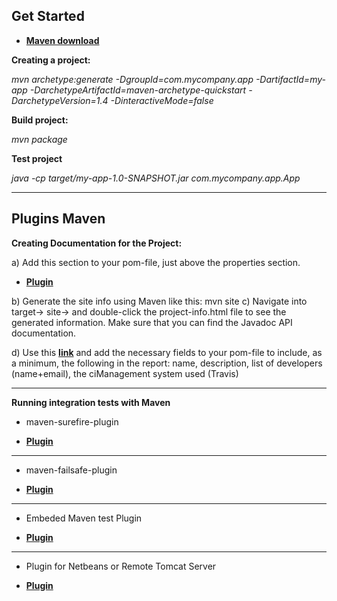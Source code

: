 
## Get Started


* <a href="https://maven.apache.org/download.cgi" target="_blank">**Maven download**</a>

**Creating a project:**

_mvn archetype:generate -DgroupId=com.mycompany.app -DartifactId=my-app -DarchetypeArtifactId=maven-archetype-quickstart -DarchetypeVersion=1.4 -DinteractiveMode=false_


**Build project:**

_mvn package_

**Test project**

_java -cp target/my-app-1.0-SNAPSHOT.jar com.mycompany.app.App_

___

## Plugins Maven

**Creating Documentation for the Project:**

a) Add this section to your pom-file, just above the properties section.

* <a href="https://docs.google.com/document/d/1C7_n6UIj_yp6HwWsPGRsn08sP0-iuXQR8fbazT2DZ68/edit" target="_blank">**Plugin**</a>

b) Generate the site info using Maven like this: mvn site
c) Navigate into target→ site→ and double-click the project-info.html file to see the generated information. Make sure that you can find the Javadoc API documentation.

d) Use this <a href="https://maven.apache.org/ref/3.6.0/maven-model/maven.html" target="_blank">**link**</a> and add the necessary  fields to your pom-file to include, as a minimum, the following in the report: name, description, list of developers (name+email), the ciManagement system used (Travis)

___

**Running integration tests with Maven**

* maven-surefire-plugin

* <a href="https://docs.google.com/document/d/13o2L2d8pNr58tfD1meQYaGVHxD8ESdjsQUrud-hEQiI/edit" target="_blank">**Plugin**</a>

___

* maven-failsafe-plugin

* <a href="https://docs.google.com/document/d/13o2L2d8pNr58tfD1meQYaGVHxD8ESdjsQUrud-hEQiI/edit" target="_blank">**Plugin**</a>

___


* Embeded Maven test Plugin

* <a href="https://docs.google.com/document/d/12D4fs3q6UOfZK1G4ytP6xeKelMpN_pl5STLsOdUYfHg/edit" target="_blank">**Plugin**</a>

___

* Plugin for Netbeans or Remote Tomcat Server

* <a href="https://docs.google.com/document/d/1T4P2xCNQD544kS2F_o5zuxr2s9UlJa2r3T4RjIjTxWE/edit" target="_blank">**Plugin**</a>














